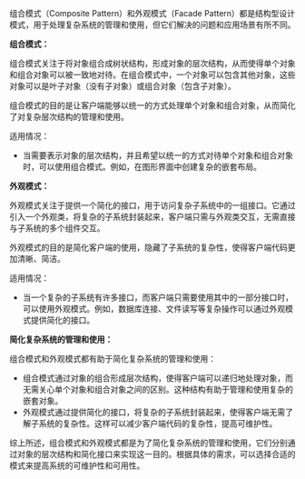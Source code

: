 组合模式（Composite Pattern）和外观模式（Facade Pattern）都是结构型设计模式，用于处理复杂系统的管理和使用，但它们解决的问题和应用场景有所不同。

**组合模式：**

组合模式关注于将对象组合成树状结构，形成对象的层次结构，从而使得单个对象和组合对象可以被一致地对待。在组合模式中，一个对象可以包含其他对象，这些对象可以是叶子对象（没有子对象）或组合对象（包含子对象）。

组合模式的目的是让客户端能够以统一的方式处理单个对象和组合对象，从而简化了对复杂层次结构的管理和使用。

适用情况：

+ 当需要表示对象的层次结构，并且希望以统一的方式对待单个对象和组合对象时，可以使用组合模式。例如，在图形界面中创建复杂的嵌套布局。

**外观模式：**

外观模式关注于提供一个简化的接口，用于访问复杂子系统中的一组接口。它通过引入一个外观类，将复杂的子系统封装起来，客户端只需与外观类交互，无需直接与子系统的多个组件交互。

外观模式的目的是简化客户端的使用，隐藏了子系统的复杂性，使得客户端代码更加清晰、简洁。

适用情况：

+ 当一个复杂的子系统有许多接口，而客户端只需要使用其中的一部分接口时，可以使用外观模式。例如，数据库连接、文件读写等复杂操作可以通过外观模式提供简化的接口。

**简化复杂系统的管理和使用：**

组合模式和外观模式都有助于简化复杂系统的管理和使用：

+ 组合模式通过对象的组合形成层次结构，使得客户端可以递归地处理对象，而无需关心单个对象和组合对象之间的区别。这种结构有助于管理和使用复杂的嵌套对象。
+ 外观模式通过提供简化的接口，将复杂的子系统封装起来，使得客户端无需了解子系统的复杂性。这样可以减少客户端代码的复杂性，提高可维护性。

综上所述，组合模式和外观模式都是为了简化复杂系统的管理和使用，它们分别通过对象的层次结构和简化接口来实现这一目的。根据具体的需求，可以选择合适的模式来提高系统的可维护性和可用性。
